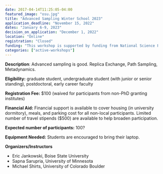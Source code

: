 ```yaml
---
date: 2017-04-14T11:25:05-04:00
featured_image: "osu.jpg"
title: "Advanced Sampling Winter School 2023"
application_deadline: "November 15, 2022"
dates: "January 6-9, 2023"
decision_on_application: "December 1, 2022"
location: "Online"
registration: "Closed"
funding: "This workshop is supported by funding from National Science Foundation"
categories: ["active-workshops"]
---
```


**Description**:
Advanced sampling is good. Replica Exchange, Path Sampling, Metadynamics.

**Eligibility:** graduate student, undergraduate student (with junior or senior standing), postdoctoral, early career faculty

**Registration Fee:** $100 (waived for participants from non-PhD granting institutes)

**Financial Aid:** Financial support is available to cover housing (in university dormitory), meals, and parking cost for all non-local participants. Limited number of travel stipends ($500) are available to help broaden participation.

**Expected number of participants:** 100?

**Equipment Needed:** Students are encouraged to bring their laptop.

**Organizers/Instructors**
- Eric Jankowski, Boise State University
- Sapna Sarupria, University of Minnesota 
- Michael Shirts, University of Colorado Boulder
